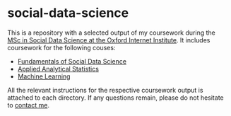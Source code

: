 # social-data-science

This is a repository with a selected output of my coursework during the [MSc in Social Data Science at the Oxford Internet Institute](https://www.oii.ox.ac.uk/study/msc-in-social-data-science/). It includes coursework for the following couses:

- [Fundamentals of Social Data Science](https://www.oii.ox.ac.uk/study/courses/fundamentals-of-social-data-science-in-python/)
- [Applied Analytical Statistics](https://www.oii.ox.ac.uk/study/courses/applied-analytical-statistics/)
- [Machine Learning](https://www.oii.ox.ac.uk/study/courses/machine-learning/)

All the relevant instructions for the respective coursework output is attached to each directory. If any questions remain, please do not hesitate to [contact me](mailto:mads.hoefer@stx.ox.ac.uk).
